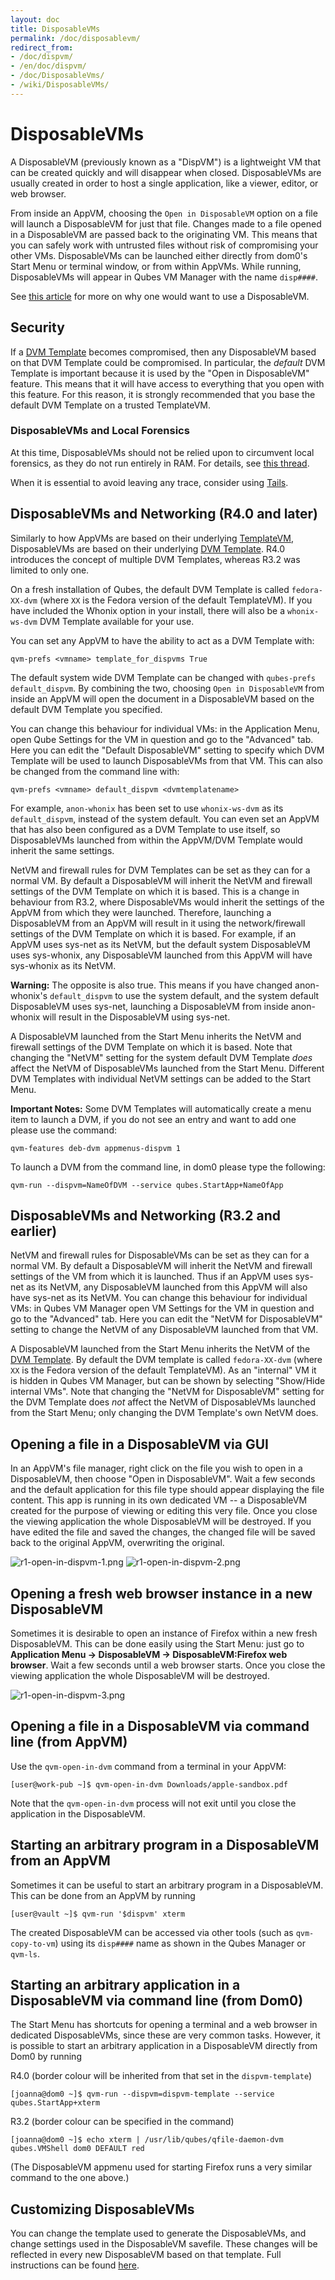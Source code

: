 ```yaml
---
layout: doc
title: DisposableVMs
permalink: /doc/disposablevm/
redirect_from:
- /doc/dispvm/
- /en/doc/dispvm/
- /doc/DisposableVms/
- /wiki/DisposableVMs/
---
```


DisposableVMs
=============

A DisposableVM (previously known as a "DispVM") is a lightweight VM that can be created quickly and will disappear when closed.
DisposableVMs are usually created in order to host a single application, like a viewer, editor, or web browser.

From inside an AppVM, choosing the `Open in DisposableVM` option on a file will launch a DisposableVM for just that file.
Changes made to a file opened in a DisposableVM are passed back to the originating VM.
This means that you can safely work with untrusted files without risk of compromising your other VMs.
DisposableVMs can be launched either directly from dom0's Start Menu or terminal window, or from within AppVMs.
While running, DisposableVMs will appear in Qubes VM Manager with the name `disp####`.

See [this article](https://blog.invisiblethings.org/2010/06/01/disposable-vms.html) for more on why one would want to use a DisposableVM.


Security
--------

If a [DVM Template] becomes compromised, then any DisposableVM based on that DVM Template could be compromised.
In particular, the *default* DVM Template is important because it is used by the "Open in DisposableVM" feature.
This means that it will have access to everything that you open with this feature.
For this reason, it is strongly recommended that you base the default DVM Template on a trusted TemplateVM.

### DisposableVMs and Local Forensics ###

At this time, DisposableVMs should not be relied upon to circumvent local forensics, as they do not run entirely in RAM. 
For details, see [this thread](https://groups.google.com/d/topic/qubes-devel/QwL5PjqPs-4/discussion).

When it is essential to avoid leaving any trace, consider using [Tails](https://tails.boum.org/).


DisposableVMs and Networking (R4.0 and later)
-----------------------------

Similarly to how AppVMs are based on their underlying [TemplateVM](https://www.qubes-os.org/doc/glossary/#templatevm), DisposableVMs are based on their underlying [DVM Template](https://www.qubes-os.org/doc/glossary/#dvm-template).
R4.0 introduces the concept of multiple DVM Templates, whereas R3.2 was limited to only one.

On a fresh installation of Qubes, the default DVM Template is called `fedora-XX-dvm` (where `XX` is the Fedora version of the default TemplateVM).
If you have included the Whonix option in your install, there will also be a `whonix-ws-dvm` DVM Template available for your use.

You can set any AppVM to have the ability to act as a DVM Template with:

    qvm-prefs <vmname> template_for_dispvms True

The default system wide DVM Template can be changed with `qubes-prefs default_dispvm`.
By combining the two, choosing `Open in DisposableVM` from inside an AppVM will open the document in a DisposableVM based on the default DVM Template you specified.

You can change this behaviour for individual VMs: in the Application Menu, open Qube Settings for the VM in question and go to the "Advanced" tab. 
Here you can edit the "Default DisposableVM" setting to specify which DVM Template will be used to launch DisposableVMs from that VM.
This can also be changed from the command line with:

    qvm-prefs <vmname> default_dispvm <dvmtemplatename>

For example, `anon-whonix` has been set to use `whonix-ws-dvm` as its `default_dispvm`, instead of the system default.
You can even set an AppVM that has also been configured as a DVM Template to use itself, so DisposableVMs launched from within the AppVM/DVM Template would inherit the same settings.

NetVM and firewall rules for DVM Templates can be set as they can for a normal VM. 
By default a DisposableVM will inherit the NetVM and firewall settings of the DVM Template on which it is based.
This is a change in behaviour from R3.2, where DisposableVMs would inherit the settings of the AppVM from which they were launched.
Therefore, launching a DisposableVM from an AppVM will result in it using the network/firewall settings of the DVM Template on which it is based.
For example, if an AppVM uses sys-net as its NetVM, but the default system DisposableVM uses sys-whonix, any DisposableVM launched from this AppVM will have sys-whonix as its NetVM.

**Warning:** The opposite is also true. This means if you have changed anon-whonix's `default_dispvm` to use the system default, and the system default DisposableVM uses sys-net, launching a DisposableVM from inside anon-whonix will result in the DisposableVM using sys-net.

A DisposableVM launched from the Start Menu inherits the NetVM and firewall settings of the DVM Template on which it is based.
Note that changing the "NetVM" setting for the system default DVM Template *does* affect the NetVM of DisposableVMs launched from the Start Menu.
Different DVM Templates with individual NetVM settings can be added to the Start Menu. 

**Important Notes:**
Some DVM Templates will automatically create a menu item to launch a DVM, if you do not see an entry and want to add one please use the command:

    qvm-features deb-dvm appmenus-dispvm 1

To launch a DVM from the command line, in dom0 please type the following:
    
    qvm-run --dispvm=NameOfDVM --service qubes.StartApp+NameOfApp
    
 

DisposableVMs and Networking (R3.2 and earlier)
-----------------------------

NetVM and firewall rules for DisposableVMs can be set as they can for a normal VM. 
By default a DisposableVM will inherit the NetVM and firewall settings of the VM from which it is launched. 
Thus if an AppVM uses sys-net as its NetVM, any DisposableVM launched from this AppVM will also have sys-net as its NetVM. 
You can change this behaviour for individual VMs: in Qubes VM Manager open VM Settings for the VM in question and go to the "Advanced" tab. 
Here you can edit the "NetVM for DisposableVM" setting to change the NetVM of any DisposableVM launched from that VM.

A DisposableVM launched from the Start Menu inherits the NetVM of the [DVM Template](/doc/glossary/#dvm-template). 
By default the DVM template is called `fedora-XX-dvm` (where `XX` is the Fedora version of the default TemplateVM). 
As an "internal" VM it is hidden in Qubes VM Manager, but can be shown by selecting "Show/Hide internal VMs". 
Note that changing the "NetVM for DisposableVM" setting for the DVM Template does *not* affect the NetVM of DisposableVMs launched from the Start Menu; only changing the DVM Template's own NetVM does.

Opening a file in a DisposableVM via GUI
-----------------------------------------

In an AppVM's file manager, right click on the file you wish to open in a DisposableVM, then choose "Open in DisposableVM". 
Wait a few seconds and the default application for this file type should appear displaying the file content. 
This app is running in its own dedicated VM -- a DisposableVM created for the purpose of viewing or editing this very file. 
Once you close the viewing application the whole DisposableVM will be destroyed. 
If you have edited the file and saved the changes, the changed file will be saved back to the original AppVM, overwriting the original.

![r1-open-in-dispvm-1.png](/attachment/wiki/DisposableVms/r1-open-in-dispvm-1.png) ![r1-open-in-dispvm-2.png](/attachment/wiki/DisposableVms/r1-open-in-dispvm-2.png)

Opening a fresh web browser instance in a new DisposableVM
-----------------------------------------------------------

Sometimes it is desirable to open an instance of Firefox within a new fresh DisposableVM. 
This can be done easily using the Start Menu: just go to **Application Menu -\> DisposableVM -\> DisposableVM:Firefox web browser**. 
Wait a few seconds until a web browser starts. 
Once you close the viewing application the whole DisposableVM will be destroyed. 

![r1-open-in-dispvm-3.png](/attachment/wiki/DisposableVms/r1-open-in-dispvm-3.png)

Opening a file in a DisposableVM via command line (from AppVM)
---------------------------------------------------------------

Use the `qvm-open-in-dvm` command from a terminal in your AppVM:

~~~
[user@work-pub ~]$ qvm-open-in-dvm Downloads/apple-sandbox.pdf
~~~

Note that the `qvm-open-in-dvm` process will not exit until you close the application in the DisposableVM.

Starting an arbitrary program in a DisposableVM from an AppVM
--------------------------------------------------------------

Sometimes it can be useful to start an arbitrary program in a DisposableVM. This can be done from an AppVM by running

~~~
[user@vault ~]$ qvm-run '$dispvm' xterm
~~~

The created DisposableVM can be accessed via other tools (such as `qvm-copy-to-vm`) using its `disp####` name as shown in the Qubes Manager or `qvm-ls`.

Starting an arbitrary application in a DisposableVM via command line (from Dom0)
---------------------------------------------------------------------------------

The Start Menu has shortcuts for opening a terminal and a web browser in dedicated DisposableVMs, since these are very common tasks.
However, it is possible to start an arbitrary application in a DisposableVM directly from Dom0 by running

R4.0 (border colour will be inherited from that set in the `dispvm-template`)
~~~
[joanna@dom0 ~]$ qvm-run --dispvm=dispvm-template --service qubes.StartApp+xterm
~~~

R3.2 (border colour can be specified in the command)
~~~
[joanna@dom0 ~]$ echo xterm | /usr/lib/qubes/qfile-daemon-dvm qubes.VMShell dom0 DEFAULT red
~~~

(The DisposableVM appmenu used for starting Firefox runs a very similar command to the one above.)

Customizing DisposableVMs
--------------------------

You can change the template used to generate the DisposableVMs, and change settings used in the DisposableVM savefile. 
These changes will be reflected in every new DisposableVM based on that template. 
Full instructions can be found [here](/doc/disposablevm-customization/).


[DVM Template]: /doc/glossary/#dvm-template

